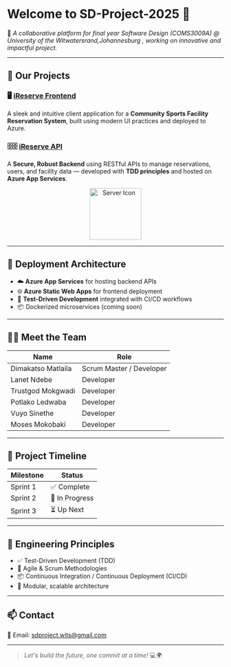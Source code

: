 # Welcome to SD-Project-2025 👋

🚀 *A collaborative platform for final year Software Design (COMS3009A) @ University of the Witwatersrand,Johannesburg , working on innovative and impactful project.*

---

## 📁 Our Projects

### 🖥️ [iReserve Frontend](https://github.com/SD-Project-2025/iReserve-Frontend-Backup)
A sleek and intuitive client application for a **Community Sports Facility Reservation System**, built using modern UI practices and deployed to Azure.

### 🗄️🗄️ [iReserve API](https://github.com/SD-Project-2025/iReserve-backend)
A **Secure, Robust Backend** using RESTful APIs to manage reservations, users, and facility data — developed with **TDD principles** and hosted on **Azure App Services**.

<p align="center">
  <img src="https://cdn-icons-png.flaticon.com/512/2795/2795854.png" width="120" alt="Server Icon"/>
</p>

---

## 🚀 Deployment Architecture

- ☁️ **Azure App Services** for hosting backend APIs
- 🌐 **Azure Static Web Apps** for frontend deployment
- 🧪 **Test-Driven Development** integrated with CI/CD workflows
- 📦 Dockerized microservices (coming soon)

---

## 👨‍💻 Meet the Team

| Name                 | Role                     |
|----------------------|--------------------------|
| Dimakatso Matlaila   | Scrum Master / Developer |
| Lanet Ndebe          | Developer                |
| Trustgod Mokgwadi    | Developer                |
| Potlako Ledwaba      | Developer                |
| Vuyo Sinethe         | Developer                |
| Moses Mokobaki       | Developer                |

---

## 📅 Project Timeline

| Milestone  | Status         |
|------------|----------------|
| Sprint 1   | ✅ Complete     |
| Sprint 2   | 🔄 In Progress |
| Sprint 3   | ⏳ Up Next      |

---

## 🧪 Engineering Principles

- ✅ Test-Driven Development (TDD)
- 🔁 Agile & Scrum Methodologies
- 📦 Continuous Integration / Continuous Deployment (CI/CD)
- 🧩 Modular, scalable architecture

---

## 📫 Contact

📧 Email: [sdproject.wits@gmail.com](mailto:sdproject.wits@gmail.com)

---

> _Let's build the future, one commit at a time!_ 💻🌍
